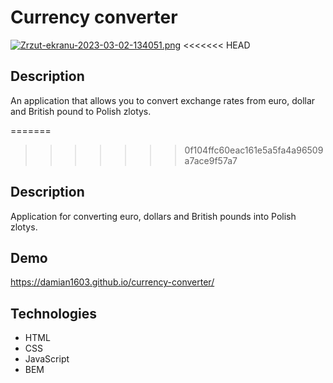# Currency converter

[![Zrzut-ekranu-2023-03-02-134051.png](https://i.postimg.cc/j2tw3DyM/Zrzut-ekranu-2023-03-02-134051.png)](https://postimg.cc/Q9YdHx47)
<<<<<<< HEAD

## Description

An application that allows you to convert exchange rates from euro, dollar and British pound to Polish zlotys.

=======
>>>>>>> 0f104ffc60eac161e5a5fa4a96509a7ace9f57a7
## Description

Application for converting euro, dollars and British pounds into Polish zlotys.

## Demo 

https://damian1603.github.io/currency-converter/

## Technologies
- HTML
- CSS
- JavaScript
- BEM
